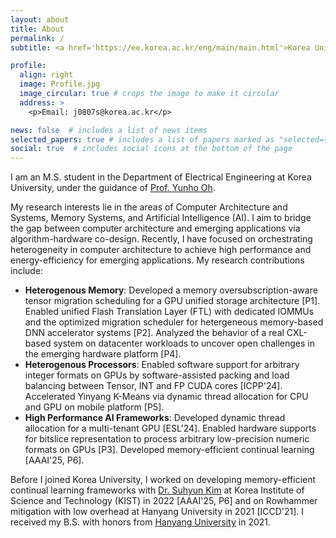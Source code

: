 ```yaml
---
layout: about
title: About
permalink: /
subtitle: <a href='https://ee.korea.ac.kr/eng/main/main.html'>Korea University</a> 

profile:
  align: right
  image: Profile.jpg
  image_circular: true # crops the image to make it circular
  address: >
    <p>Email: j0807s@korea.ac.kr</p>

news: false  # includes a list of news items
selected_papers: true # includes a list of papers marked as "selected={true}"
social: true  # includes social icons at the bottom of the page
---
```


I am an M.S. student in the Department of Electrical Engineering at Korea University, under the guidance of [Prof. Yunho Oh](https://yunho-oh.github.io/).

My research interests lie in the areas of Computer Architecture and Systems, Memory Systems, and Artificial Intelligence (AI). I aim to bridge the gap between computer architecture and emerging applications via algorithm-hardware co-design. Recently, I have focused on orchestrating heterogeneity in computer architecture to achieve high performance and energy-efficiency for emerging applications. My research contributions include:


* **Heterogenous Memory**: Developed a memory oversubscription-aware tensor migration scheduling for a GPU unified storage architecture [P1]. Enabled unified Flash Translation Layer (FTL) with dedicated IOMMUs and the optimized migration scheduler for hetergeneous memory-based DNN accelerator systems [P2]. Analyzed the behavior of a real CXL-based system on datacenter workloads to uncover open challenges in the emerging hardware platform [P4].
* **Heterogenous Processors**: Enabled software support for arbitrary integer formats on GPUs by software-assisted packing and load balancing between Tensor, INT and FP CUDA cores [ICPP'24]. Accelerated Yinyang K-Means via dynamic thread allocation for CPU and GPU on mobile platform [P5].
* **High Performance AI Frameworks**: Developed dynamic thread allocation for a multi-tenant GPU [ESL'24]. Enabled hardware supports for bitslice representation to process arbitrary low-precision numeric formats on GPUs [P3]. Developed memory-efficient continual learning [AAAI'25, P6].

Before I joined Korea University, I worked on developing memory-efficient continual learning frameworks with [Dr. Suhyun Kim](https://www.linkedin.com/in/suhyunk/?originalSubdomain=kr) at Korea Institute of Science and Technology (KIST) in 2022 [AAAI'25, P6] and on Rowhammer mitigation with low overhead at Hanyang University in 2021 [ICCD'21]. I received my B.S. with honors from [Hanyang University](https://www.hanyang.ac.kr/web/eng) in 2021.